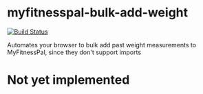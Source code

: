 # myfitnesspal-bulk-add-weight

[![Build
Status](https://travis-ci.com/osdiab/myfitnesspal-bulk-add-weight.svg?branch=master)](https://travis-ci.com/osdiab/myfitnesspal-bulk-add-weight)

Automates your browser to bulk add past weight measurements to MyFitnessPal,
since they don't support imports

# Not yet implemented